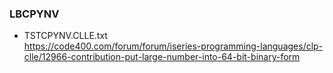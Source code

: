 ### LBCPYNV
+ TSTCPYNV.CLLE.txt\
  https://code400.com/forum/forum/iseries-programming-languages/clp-clle/12966-contribution-put-large-number-into-64-bit-binary-form
